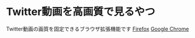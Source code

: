 # Twitter動画を高画質で見るやつ

Twitter動画の画質を固定できるブラウザ拡張機能です
[Firefox](https://addons.mozilla.org/ja/firefox/addon/twitter%E5%8B%95%E7%94%BB%E3%82%92%E6%9C%80%E9%AB%98%E7%94%BB%E8%B3%AA%E3%81%A7/)
[Google Chrome](https://chrome.google.com/webstore/detail/twitter%E5%8B%95%E7%94%BB%E3%82%92%E6%9C%80%E9%AB%98%E7%94%BB%E8%B3%AA%E3%81%A7/dcnmmlbhceomknidbfejocnhkpfbpicm/?authuser=1)